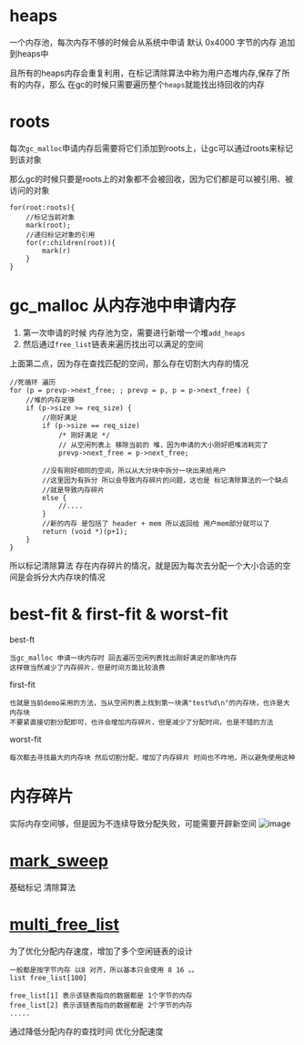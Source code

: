 # heaps
一个内存池，每次内存不够的时候会从系统中申请 默认 0x4000 字节的内存 追加到heaps中

且所有的heaps内存会重复利用，在标记清除算法中称为用户态堆内存,保存了所有的内存，那么
在gc的时候只需要遍历整个`heaps`就能找出待回收的内存

# roots
每次`gc_malloc`申请内存后需要将它们添加到roots上，让gc可以通过roots来标记到该对象

那么gc的时候只要是roots上的对象都不会被回收，因为它们都是可以被引用、被访问的对象
```
for(root:roots){
    //标记当前对象
    mark(root);
    //递归标记对象的引用
    for(r:children(root)){
        mark(r)
    }
}
```
# gc_malloc 从内存池中申请内存
1. 第一次申请的时候 内存池为空，需要进行新增一个堆`add_heaps`
2. 然后通过`free_list`链表来遍历找出可以满足的空间

上面第二点，因为存在查找匹配的空间，那么存在切割大内存的情况
```
//死循环 遍历
for (p = prevp->next_free; ; prevp = p, p = p->next_free) {
    //堆的内存足够
    if (p->size >= req_size) {
        //刚好满足
        if (p->size == req_size)
            /* 刚好满足 */
            // 从空闲列表上 移除当前的 堆，因为申请的大小刚好把堆消耗完了
            prevp->next_free = p->next_free;

        //没有刚好相同的空间，所以从大分块中拆分一块出来给用户
        //这里因为有拆分 所以会导致内存碎片的问题，这也是 标记清除算法的一个缺点
        //就是导致内存碎片
        else {
            //....
        }
        //新的内存 是包括了 header + mem 所以返回给 用户mem部分就可以了
        return (void *)(p+1);
    }
}
```
所以标记清除算法 存在内存碎片的情况，就是因为每次去分配一个大小合适的空间是会拆分大内存块的情况

# best-fit & first-fit & worst-fit
best-ft 
```asciidoc
当gc_malloc 申请一块内存时 回去遍历空闲列表找出刚好满足的那块内存
这样做当然减少了内存碎片，但是时间方面比较浪费
```

first-fit
```asciidoc
也就是当前demo采用的方法，当从空闲列表上找到第一块满"test%d\n"的内存块，也许是大内存块
不要紧直接切割分配即可，也许会增加内存碎片，但是减少了分配时间，也是不错的方法
```

worst-fit
```asciidoc
每次都去寻找最大的内存块 然后切割分配，增加了内存碎片 时间也不咋地，所以避免使用这种
```

# 内存碎片
实际内存空间够，但是因为不连续导致分配失败，可能需要开辟新空间
![image](18504301CD8944808FF3BDC90A5E2EDD)

# [mark_sweep](./mark_sweep)
基础标记 清除算法

# [multi_free_list](../mark-sweep_multi_free_list)
为了优化分配内存速度，增加了多个空闲链表的设计
```
一般都是按字节内存 以8 对齐，所以基本只会使用 8 16 。。
list free_list[100]

free_list[1] 表示该链表指向的数据都是 1个字节的内存
free_list[2] 表示该链表指向的数据都是 2个字节的内存
.....
```
通过降低分配内存的查找时间 优化分配速度